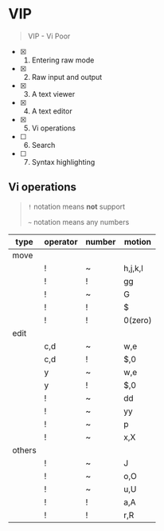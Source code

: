 # VIP

> VIP - Vi Poor


- [x] 1. Entering raw mode
- [x] 2. Raw input and output
- [x] 3. A text viewer
- [x] 4. A text editor
- [x] 5. Vi operations
- [ ] 6. Search
- [ ] 7. Syntax highlighting

## Vi operations

> `!` notation means **not** support
>
> `~` notation means any numbers

| type   | operator | number | motion  |
| ------ | -------- | ------ | ------- |
| move   |          |        |         |
|        | !        | ~      | h,j,k,l |
|        | !        | !      | gg      |
|        | !        | ~      | G       |
|        | !        | !      | $       |
|        | !        | !      | 0(zero) |
| edit   |          |        |         |
|        | c,d      | ~      | w,e     |
|        | c,d      | !      | $,0     |
|        | y        | ~      | w,e     |
|        | y        | !      | $,0     |
|        | !        | ~      | dd      |
|        | !        | ~      | yy      |
|        | !        | ~      | p       |
|        | !        | ~      | x,X     |
| others |          |        |         |
|        | !        | ~      | J       |
|        | !        | ~      | o,O     |
|        | !        | ~      | u,U     |
|        | !        | !      | a,A     |
|        | !        | !      | r,R     |